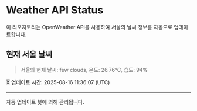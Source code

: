 
# Weather API Status

이 리포지토리는 OpenWeather API를 사용하여 서울의 날씨 정보를 자동으로 업데이트합니다.

## 현재 서울 날씨
> 서울의 현재 날씨: few clouds, 온도: 26.76°C, 습도: 94%

⏳ 업데이트 시간: 2025-08-16 11:36:07 (UTC)

---
자동 업데이트 봇에 의해 관리됩니다.
